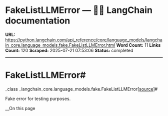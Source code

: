 # FakeListLLMError — 🦜🔗 LangChain  documentation

**URL:** https://python.langchain.com/api_reference/core/language_models/langchain_core.language_models.fake.FakeListLLMError.html
**Word Count:** 11
**Links Count:** 120
**Scraped:** 2025-07-21 07:53:06
**Status:** completed

---

# FakeListLLMError\#

_class _langchain\_core.language\_models.fake.FakeListLLMError[\[source\]](https://python.langchain.com/api_reference/_modules/langchain_core/language_models/fake.html#FakeListLLMError)\#     

Fake error for testing purposes.

__On this page